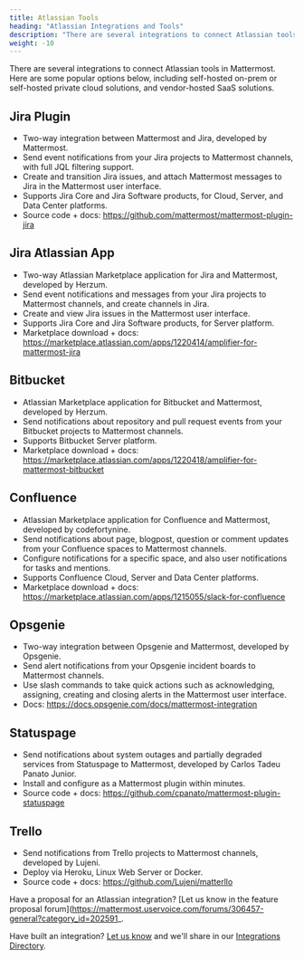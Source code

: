 ```yaml
---
title: Atlassian Tools
heading: "Atlassian Integrations and Tools"
description: "There are several integrations to connect Atlassian tools in Mattermost."
weight: -10
---
```


There are several integrations to connect Atlassian tools in Mattermost. Here are some popular options below, including self-hosted on-prem or self-hosted private cloud solutions, and vendor-hosted SaaS solutions.

## Jira Plugin

- Two-way integration between Mattermost and Jira, developed by Mattermost.
- Send event notifications from your Jira projects to Mattermost channels, with full JQL filtering support.
- Create and transition Jira issues, and attach Mattermost messages to Jira in the Mattermost user interface.
- Supports Jira Core and Jira Software products, for Cloud, Server, and Data Center platforms.
- Source code + docs: https://github.com/mattermost/mattermost-plugin-jira

## Jira Atlassian App

- Two-way Atlassian Marketplace application for Jira and Mattermost, developed by Herzum.
- Send event notifications and messages from your Jira projects to Mattermost channels, and create channels in Jira.
- Create and view Jira issues in the Mattermost user interface.
- Supports Jira Core and Jira Software products, for Server platform.
- Marketplace download + docs: https://marketplace.atlassian.com/apps/1220414/amplifier-for-mattermost-jira

## Bitbucket

- Atlassian Marketplace application for Bitbucket and Mattermost, developed by Herzum.
- Send notifications about repository and pull request events from your Bitbucket projects to Mattermost channels.
- Supports Bitbucket Server platform.
- Marketplace download + docs: https://marketplace.atlassian.com/apps/1220418/amplifier-for-mattermost-bitbucket

## Confluence

- Atlassian Marketplace application for Confluence and Mattermost, developed by codefortynine.
- Send notifications about page, blogpost, question or comment updates from your Confluence spaces to Mattermost channels.
- Configure notifications for a specific space, and also user notifications for tasks and mentions.
- Supports Confluence Cloud, Server and Data Center platforms.
- Marketplace download + docs: https://marketplace.atlassian.com/apps/1215055/slack-for-confluence

## Opsgenie

- Two-way integration between Opsgenie and Mattermost, developed by Opsgenie.
- Send alert notifications from your Opsgenie incident boards to Mattermost channels.
- Use slash commands to take quick actions such as acknowledging, assigning, creating and closing alerts in the Mattermost user interface.
- Docs: https://docs.opsgenie.com/docs/mattermost-integration

## Statuspage

- Send notifications about system outages and partially degraded services from Statuspage to Mattermost, developed by Carlos Tadeu Panato Junior.
- Install and configure as a Mattermost plugin within minutes.
- Source code + docs: https://github.com/cpanato/mattermost-plugin-statuspage

## Trello

- Send notifications from Trello projects to Mattermost channels, developed by Lujeni.
- Deploy via Heroku, Linux Web Server or Docker.
- Source code + docs: https://github.com/Lujeni/matterllo

Have a proposal for an Atlassian integration? [Let us know in the feature proposal forum](https://mattermost.uservoice.com/forums/306457-general?category_id=202591_.

Have built an integration? [Let us know](https://integrations.mattermost.com/submit-an-integration) and we'll share in our [Integrations Directory](https://integrations.mattermost.com).
